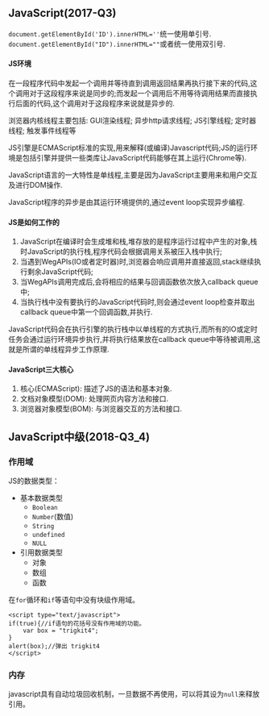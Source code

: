 ## JavaScript(2017-Q3)

`document.getElementById('ID').innerHTML=''`统一使用单引号.
`document.getElementById("ID").innerHTML=""`或者统一使用双引号.

#### JS环境

在一段程序代码中发起一个调用并等待直到调用返回结果再执行接下来的代码,这个调用对于这段程序来说是同步的;而发起一个调用后不用等待调用结果而直接执行后面的代码,这个调用对于这段程序来说就是异步的.

浏览器内核线程主要包括: GUI渲染线程; 异步http请求线程; JS引擎线程; 定时器线程; 触发事件线程等

JS引擎是ECMAScript标准的实现,用来解释(或编译)Javascript代码;JS的运行环境是包括引擎并提供一些类库让JavaScript代码能够在其上运行(Chrome等).

JavaScript语言的一大特性是单线程,主要是因为JavaScript主要用来和用户交互及进行DOM操作.

JavaScript程序的异步是由其运行环境提供的,通过event loop实现异步编程.

#### JS是如何工作的

1. JavaScript在编译时会生成堆和栈,堆存放的是程序运行过程中产生的对象,栈时JavaScript的执行栈,程序代码会根据调用关系被压入栈中执行;
2. 当遇到WegAPIs(IO或者定时器)时,浏览器会响应调用并直接返回,stack继续执行剩余JavaScript代码;
3. 当WegAPIs调用完成后,会将相应的结果与回调函数依次放入callback queue中;
4. 当执行栈中没有要执行的JavaScript代码时,则会通过event loop检查并取出callback queue中第一个回调函数,并执行.

JavaScript代码会在执行引擎的执行栈中以单线程的方式执行,而所有的IO或定时任务会通过运行环境异步执行,并将执行结果放在callback queue中等待被调用,这就是所谓的单线程异步工作原理.

#### JavaScript三大核心

1. 核心(ECMAScript): 描述了JS的语法和基本对象.
2. 文档对象模型(DOM): 处理网页内容方法和接口.
3. 浏览器对象模型(BOM): 与浏览器交互的方法和接口.

## JavaScript中级(2018-Q3_4)

### 作用域

JS的数据类型：

- 基本数据类型
    - `Boolean`
    - `Number`(数值)
    - `String`
    - `undefined`
    - `NULL`
- 引用数据类型
    - 对象
    - 数组
    - 函数

在`for`循环和`if`等语句中没有块级作用域。

    <script type="text/javascript">
    if(true){//if语句的花括号没有作用域的功能。
        var box = "trigkit4";
    }
    alert(box);//弹出 trigkit4
    </script>

### 内存

javascript具有自动垃圾回收机制，一旦数据不再使用，可以将其设为`null`来释放引用。
